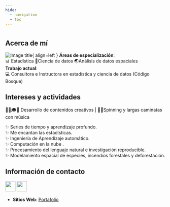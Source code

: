 ```yaml
---
hide:
  - navigation
  - toc
---
```

#
## **Acerca de mí** 
![Image title](https://avatars.githubusercontent.com/u/176454459?v=4){ align=left }
**Áreas de especialización**:  <br>📊 Estadística  📰Ciencia de datos 🌏Análisis de datos espaciales<br />
**Trabajo actual**:  <br>💻 Consultora e Instructora en estadística y ciencia de datos (Código Bosque)
## **Intereses y actividades** 

👩‍💻🎓💝 Desarrollo de contenidos  creativos   | 🚴🚶Spinning y largas caminatas con música

✨ Series de tiempo y aprendizaje profundo.  <br>
✨ Me encantan las estadísticas. <br> 
✨ Ingeniería de Aprendizaje automático.  <br> 
✨ Computación en la nube . <br> 
✨ Procesamiento del lenguaje natural e investigación reproducible. <br> 
✨ Modelamiento espacial de especies,  incendios forestales y deforestación. <br> 

## **Información de contacto** 

<p align="left"> 
<a href="https://github.com/CorinaDS" target="_blank" rel="noreferrer"><img src="https://icones.pro/wp-content/uploads/2021/06/icone-github-noir.png" width="32" height="32" /></a>
<a href="https://www.linkedin.com/in/cearth" target="_blank" rel="noreferrer"><img src="https://icones.pro/wp-content/uploads/2021/03/icone-linkedin-ronde-originale.png" width="32" height="32" /></a> 
</p>

 - **Sitios Web**: [Portafolio](https://corinads.github.io/data-portfolio/)

